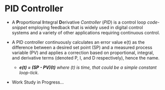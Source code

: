# PID Controller

- A **P**roportional **I**ntegral **D**erivative *Controller* (*PID*) is a control loop *code-snippet* employing feedback that is widely used in digital control systems and a variety of other applications requiring continuous control. 

- A PID controller continuously calculates an error value e(t) as the difference between a desired set point (SP) and a measured process variable (PV) and applies a correction based on proportional, integral, and derivative terms (denoted P, I, and D respectively), hence the name.

  - ***e(t) = (SP - PV)(t)*** *where (t) is time, that could be a simple constant loop-tick.*

- Work Study in Progress...
